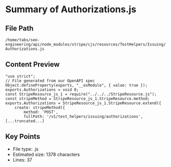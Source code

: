 # Summary of Authorizations.js
  
## File Path
`/home/tabs/seo-engineering/api/node_modules/stripe/cjs/resources/TestHelpers/Issuing/Authorizations.js`

## Content Preview
```
"use strict";
// File generated from our OpenAPI spec
Object.defineProperty(exports, "__esModule", { value: true });
exports.Authorizations = void 0;
const StripeResource_js_1 = require("../../../StripeResource.js");
const stripeMethod = StripeResource_js_1.StripeResource.method;
exports.Authorizations = StripeResource_js_1.StripeResource.extend({
    create: stripeMethod({
        method: 'POST',
        fullPath: '/v1/test_helpers/issuing/authorizations',
[...truncated...]
```

## Key Points
- File type: .js
- Estimated size: 1378 characters
- Lines: 37
